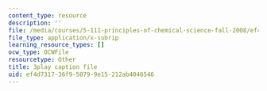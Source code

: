 ```yaml
---
content_type: resource
description: ''
file: /media/courses/5-111-principles-of-chemical-science-fall-2008/ef4d731736f950799e15212ab4046546_pkNwvhEm1GQ.srt
file_type: application/x-subrip
learning_resource_types: []
ocw_type: OCWFile
resourcetype: Other
title: 3play caption file
uid: ef4d7317-36f9-5079-9e15-212ab4046546
---
```

